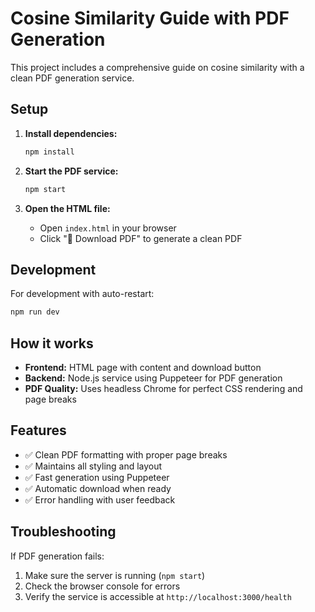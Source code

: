 # Cosine Similarity Guide with PDF Generation

This project includes a comprehensive guide on cosine similarity with a clean PDF generation service.

## Setup

1. **Install dependencies:**
   ```bash
   npm install
   ```

2. **Start the PDF service:**
   ```bash
   npm start
   ```

3. **Open the HTML file:**
   - Open `index.html` in your browser
   - Click "📄 Download PDF" to generate a clean PDF

## Development

For development with auto-restart:
```bash
npm run dev
```

## How it works

- **Frontend:** HTML page with content and download button
- **Backend:** Node.js service using Puppeteer for PDF generation
- **PDF Quality:** Uses headless Chrome for perfect CSS rendering and page breaks

## Features

- ✅ Clean PDF formatting with proper page breaks
- ✅ Maintains all styling and layout
- ✅ Fast generation using Puppeteer
- ✅ Automatic download when ready
- ✅ Error handling with user feedback

## Troubleshooting

If PDF generation fails:
1. Make sure the server is running (`npm start`)
2. Check the browser console for errors
3. Verify the service is accessible at `http://localhost:3000/health`